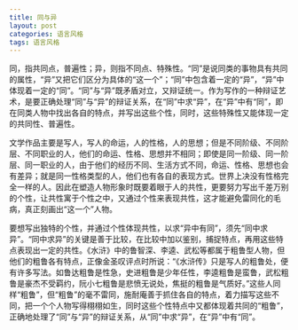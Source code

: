 ```yaml
---
title: 同与异
layout: post
categories: 语言风格
tags: 语言风格
---
```


同，指共同点，普遍性；异，则指不同点、特殊性。“同”是说同类的事物具有共同的属性，“异”又把它们区分为具体的“这一个”；“同”中包含着一定的“异”，“异”中体现着一定的“同”。“同”与“异”既矛盾对立，又辩证统一。作为写作的一种辩证艺术，是要正确处理“同”与“异”的辩证关系，在“同”中求“异”，在“异”中有“同”，即在同类人物中找出各自的特点，并写出这些个性，同时，这些特殊性又能体现一定的共同性、普遍性。

文学作品主要是写人，写人的命运，人的性格，人的思想；但是不同阶级、不同阶层、不同职业的人，他们的命运、性格、思想并不相同；即使是同一阶级、同一阶层、同一职业的人，由于他们的经历不同、生活方式不同，命运、性格、思想也会有差异；就是同一性格类型的人，他们也有各自的表现方式。世界上决没有性格完全一样的人。因此在塑造人物形象时既要着眼于人的共性，更要努力写出千差万别的个性，让共性寓于个性之中，又通过个性来表现共性，这才能避免雷同化的毛病，真正刻画出“这一个”人物。

要想写出独特的个性，并通过个性体现共性，以求“异中有同”，须先“同中求异”。“同中求异”的关键是善于比较，在比较中加以鉴别，捕捉特点，再用这些特点表现出一定的共性。《水浒》中的鲁智深、李逵、武松等都属于粗鲁型人物，但他们的粗鲁各有特点，正像金圣叹评点时所说：“《水浒传》只是写人的粗鲁处，便有许多写法。如鲁达粗鲁是性急，史进粗鲁是少年任性，李逵粗鲁是蛮鲁，武松粗鲁是豪杰不受羁约，阮小七粗鲁是悲愤无说处，焦挺的粗鲁是气质好。”这些人同样“粗鲁”，但“粗鲁”的毫不雷同，施耐庵善于抓住各自的特点，着力描写这些不同，把一个个人物写得栩栩如生，同时这些个性特点中又都体现着共同的“粗鲁”，正确地处理了“同”与“异”的辩证关系，从“同”中求“异”，在“异”中有“同”。 